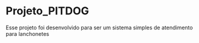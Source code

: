 # Projeto_PITDOG
Esse projeto foi desenvolvido para ser um sistema simples de atendimento para lanchonetes

